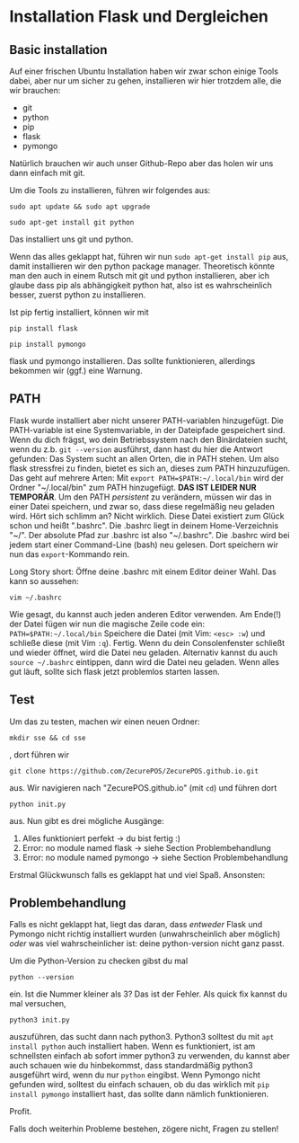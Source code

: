 # Installation Flask und Dergleichen
## Basic installation
Auf einer frischen Ubuntu Installation haben wir zwar schon einige Tools dabei, aber nur um sicher zu gehen, installieren wir hier trotzdem alle, die wir brauchen:
-	git
-	python
-	pip
-	flask
-	pymongo

Natürlich brauchen wir auch unser Github-Repo aber das holen wir uns dann einfach mit git.

Um die Tools zu installieren, führen wir folgendes aus:

`sudo apt update && sudo apt upgrade` 

`sudo apt-get install git python`

Das installiert uns git und python.

Wenn das alles geklappt hat, führen wir nun `sudo apt-get install pip` aus, damit installieren wir den python package manager. Theoretisch könnte man den auch in einem Rutsch mit git und python installieren, aber ich glaube dass pip als abhängigkeit python hat, also ist es wahrscheinlich besser, zuerst python zu installieren.

Ist pip fertig installiert, können wir mit 

`pip install flask` 

`pip install pymongo` 

flask und pymongo installieren.
Das sollte funktionieren, allerdings bekommen wir (ggf.) eine Warnung.

## PATH
Flask wurde installiert aber nicht unserer PATH-variablen hinzugefügt. Die PATH-variable ist eine Systemvariable, in der Dateipfade gespeichert sind. Wenn du dich frägst, wo dein Betriebssystem nach den Binärdateien sucht, wenn du z.b. `git --version` ausführst, dann hast du hier die Antwort gefunden: Das System sucht an allen Orten, die in PATH stehen.
Um also flask stressfrei zu finden, bietet es sich an, dieses zum PATH hinzuzufügen. Das geht auf mehrere Arten:
Mit `export PATH=$PATH:~/.local/bin` wird der Ordner "\~/.local/bin" zum PATH hinzugefügt. **DAS IST LEIDER NUR TEMPORÄR**. Um den PATH _persistent_ zu verändern, müssen wir das in einer Datei speichern, und zwar so, dass diese regelmäßig neu geladen wird. Hört sich schlimm an? Nicht wirklich. Diese Datei existiert zum Glück schon und heißt ".bashrc". Die .bashrc liegt in deinem Home-Verzeichnis "\~/". Der absolute Pfad zur .bashrc ist also "\~/.bashrc". Die .bashrc wird bei jedem start einer Command-Line (bash) neu gelesen. Dort speichern wir nun das `export`-Kommando rein.

Long Story short: Öffne deine .bashrc mit einem Editor deiner Wahl. Das kann so aussehen:

`vim ~/.bashrc`

Wie gesagt, du kannst auch jeden anderen Editor verwenden. Am Ende(!) der Datei fügen wir nun die magische Zeile code ein: `PATH=$PATH:~/.local/bin` Speichere die Datei (mit Vim: `<esc> :w`) und schließe diese (mit Vim `:q`).
Fertig.
Wenn du dein Consolenfenster schließt und wieder öffnet, wird die Datei neu geladen. Alternativ kannst du auch `source ~/.bashrc` eintippen, dann wird die Datei neu geladen.
Wenn alles gut läuft, sollte sich flask jetzt problemlos starten lassen.

## Test
Um das zu testen, machen wir einen neuen Ordner: 

`mkdir sse && cd sse`

, dort führen wir 

`git clone https://github.com/ZecurePOS/ZecurePOS.github.io.git`

 aus. Wir navigieren nach "ZecurePOS.github.io" (mit `cd`) und führen dort 
 
 `python init.py` 
 
 aus. Nun gibt es drei mögliche Ausgänge:
1.	Alles funktioniert perfekt -> du bist fertig :)
2.	Error: no module named flask -> siehe Section Problembehandlung
3.	Error: no module named pymongo -> siehe Section Problembehandlung

Erstmal Glückwunsch falls es geklappt hat und viel Spaß. Ansonsten:

## Problembehandlung
Falls es nicht geklappt hat, liegt das daran, dass *entweder* Flask und Pymongo nicht richtig installiert wurden (unwahrscheinlich aber möglich) *oder* was viel wahrscheinlicher ist: deine python-version nicht ganz passt.

Um die Python-Version zu checken gibst du mal 

`python --version`

ein. Ist die Nummer kleiner als 3? Das ist der Fehler. Als quick fix kannst du mal versuchen, 

`python3 init.py`

 auszuführen, das sucht dann nach python3. Python3 solltest du mit `apt install python` auch installiert haben. Wenn es funktioniert, ist am schnellsten einfach ab sofort immer python3 zu verwenden, du kannst aber auch schauen wie du hinbekommst, dass standardmäßig python3 ausgeführt wird, wenn du nur `python` eingibst.
Wenn Pymongo nicht gefunden wird, solltest du einfach schauen, ob du das wirklich mit `pip install pymongo` installiert hast, das sollte dann nämlich funktionieren.

Profit.

Falls doch weiterhin Probleme bestehen, zögere nicht, Fragen zu stellen!
